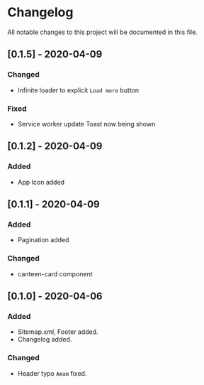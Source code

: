 # Changelog
All notable changes to this project will be documented in this file.

## [0.1.5] - 2020-04-09
### Changed
- Infinite loader to explicit `Load more` button

### Fixed
- Service worker update Toast now being shown

## [0.1.2] - 2020-04-09
### Added
- App Icon added

## [0.1.1] - 2020-04-09
### Added
- Pagination added

### Changed
- canteen-card component

## [0.1.0] - 2020-04-06
### Added
- Sitemap.xml, Footer added.
- Changelog added.

### Changed
- Header typo `Amam` fixed.
